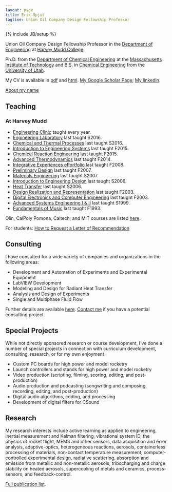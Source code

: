 ```yaml
---
layout: page
title: Erik Spjut
tagline: Union Oil Company Design Fellowship Professor
---
```

{% include JB/setup %}

Union Oil Company Design Fellowship Professor 
in the [Department of Engineering][EHMC] at [Harvey Mudd College][HMC]  

Ph.D. from the [Department of Chemical Engineering][ChE] at the [Massachusetts Institute
of Technology][MIT] and B.S. in [Chemical Engineering][UChE] from the
[University of Utah][UofU].

   [EHMC]: https://www.hmc.edu/engineering/
   [HMC]: http://hmc.edu
   [ChE]: http://web.mit.edu/cheme/
   [MIT]: http://www.mit.edu
   [UChE]: https://www.che.utah.edu
   [UofU]: http://www.utah.edu

My CV is available in [pdf](files/CV_JUL_2015.pdf) and [html](CV_JUL_2015.html).
[My Google Scholar Page](https://scholar.google.com/citations?hl=en&user=F_zYX30AAAAJ); 
[My linkedin](https://www.linkedin.com/in/erikspjut).

[About my name](/about_spjut.html)

## Teaching

### At Harvey Mudd
* [Engineering Clinic](/clinic.html) taught every year.
* [Engineering Laboratory](/courses_taught/eng_lab.html) last taught S2016.
* [Chemical and Thermal Processes](/courses_taught/chem_therm_p.html) last taught S2016.
* [Introduction to Engineering Systems](/courses_taught/baby_stems.html) last taught F2015.
* [Chemical Reaction Engineering](/courses_taught/chem_react.html) last taught F2015.
* [Advanced Thermodynamics](/courses_taught/adv_therm.html) last taught F2014.
* [Integrative Experiences ePortfolio](/courses_taught/port.html) last taught F2008.
* [Preliminary Design](/courses_taught/pre_des.html) last taught F2007.
* [Materials Engineering](/courses_taught/matl_eng.html) last taught S2007.
* [Introduction to Engineering Design](/courses_taught/E4.html) last taught S2006.
* [Heat Transfer](/courses_taught/heat.html) last taught S2006.
* [Design Realization and Representation](/courses_taught/E8.html) last taught F2003.
* [Digital Electronics and Computer Engineering](/courses_taught/digital.html) last taught F2003.
* [Advanced Systems Engineering I & II](/courses_taught/big_stems.html) last taught S1999.
* [Fundamentals of Music](/courses_taught/mus_fund.html) last taught F1993.

Olin, CalPoly Pomona, Caltech, and MIT courses are listed [here](/teaching.html).

For students: [How to Request a Letter of Recommendation](/recs.html)

## Consulting

I have consulted for a wide variety of companies and organizations in the following areas:

* Development and Automation of Experiments and Experimental Equipment
* LabVIEW Development
* Modeling and Design for Radiant Heat Transfer
* Analysis and Design of Experiments
* Single and Multiphase Fluid Flow

Further details are available [here](/consulting.html). [Contact me](mailto:erik_spjut@hmc.edu) if you have a potential
consulting project.

## Special Projects

While not directly sponsored research or course development, I've done a number of special
projects in connection with curriculum development, consulting, research, or for my own enjoyment

* Custom PC boards for high power and model rocketry
* Launch controllers and stands for high power and model rocketry
* Video production (scripting, filming, scoring, editing, and post-production)
* Audio production and podcasting (songwriting and composing, recording, editing, and post-production)
* Digital audio algorithms, coding, and processing
* Development of digital filters for CSound

## Research

My research interests include active learning as applied to engineering, inertial measurement and Kalman filtering,
vibrational system ID, the physics of rocket flight, MEMS and other sensors, data acquisition and error analysis,
adaptive-optics, heterogeneous reactions, aerosols, containerless processing of materials,
non-contact temperature measurement, computer-controlled experimental design, radiative scattering,
absorption and emission from metallic and non-metallic aerosols, tribocharging and charge stability on heated aerosols,
supercooling of metals and ceramics, process-sensors, and feedback-control.


[Full publication list](research.html).
